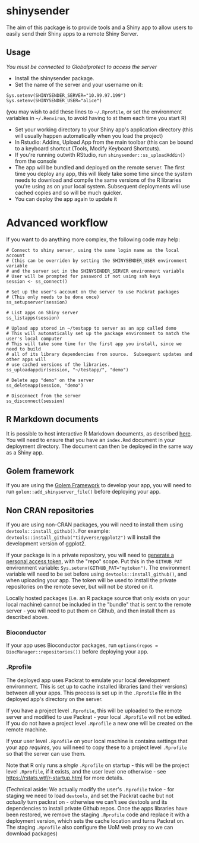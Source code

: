 # shinysender

<!-- badges: start -->

<!-- badges: end -->

The aim of this package is to provide tools and a Shiny app to allow users to easily send their Shiny apps to a remote Shiny Server.

## Usage

*You must be connected to Globalprotect to access the server*

* Install the shinysender package.
* Set the name of the server and your username on it:

```{r}
Sys.setenv(SHINYSENDER_SERVER="10.99.97.199")
Sys.setenv(SHINYSENDER_USER="alice")
```

(you may wish to add these lines to `~/.Rprofile`, or set the environment variables
in `~/.Renviron`, to avoid having to st them each time you start R)


* Set your working directory to your Shiny app's application directory (this will usually happen automatically when
you load the project)
* In Rstudio: Addins, Upload App from the main toolbar (this can be bound to a keyboard shortcut (Tools, Modify Keyboard Shortcuts).
* If you're running outwith RStudio, run `shinysender::ss_uploadAddin()` from the console
* The app will be bundled and deployed on the remote server.  The first time you deploy any app, this will likely take some time
since the system needs to download and compile the same versions of the R libraries you're using as on your local system. Subsequent
deployments will use cached copies and so will be much quicker.
* You can deploy the app again to update it

# Advanced workflow

If you want to do anything more complex, the following code may help:

```{r}
# Connect to shiny server, using the same login name as the local account
# (this can be overriden by setting the SHINYSENDER_USER environment variable
# and the server set in the SHINYSENDER_SERVER environment variable
# User will be prompted for password if not using ssh keys
session <- ss_connect()

# Set up the user's account on the server to use Packrat packages
# (This only needs to be done once)
ss_setupserver(session)

# List apps on Shiny server
ss_listapps(session)

# Upload app stored in ~/testapp to server as an app called demo
# This will automatically set up the package environment to match the user's local computer
# This will take some time for the first app you install, since we need to build
# all of its library dependencies from source.  Subsequent updates and other apps will
# use cached versions of the libraries.
ss_uploadappdir(session, "~/testapp/", "demo")

# Delete app "demo" on the server
ss_deleteapp(session, "demo")

# Disconnect from the server
ss_disconnect(session)
```


## R Markdown documents

It is possible to host interactive R Markdown documents, as described [here](https://bookdown.org/yihui/rmarkdown/shiny-documents.html). You will need to ensure that you have an `index.Rmd` document in your deployment directory. The document can then be deployed in the same way as a Shiny app.

## Golem framework

If you are using the [Golem Framework](https://github.com/ThinkR-open/golem) to develop your app, you will need to run
`golem::add_shinyserver_file()` before deploying your app.

## Non CRAN repositories

If you are using non-CRAN packages, you will need to install them using `devtools::install_github()`. For example: `devtools::install_github("tidyverse/ggplot2")` will install the development version of ggplot2.

If your package is in a private repository, you will need to [generate a personal access token](https://github.com/settings/tokens), with the "repo" scope. Put this in the `GITHUB_PAT` environment variable: `Sys.setenv(GITHUB_PAT="mytoken")`. The environment variable will need to be set before using `devtools::install_github()`, and when uploading your app. The token will be used to install the private repositories on the remote sever, but will not be stored on it.

Locally hosted packages (i.e. an R package source that only exists on your local machine) cannot be included in the "bundle" that is sent to the remote server - you will need to put them on Github, and then install them as described above.

### Bioconductor

If your app uses Bioconductor packages, run `options(repos = BiocManager::repositories())` before deploying your app. 

### .Rprofile

The deployed app uses Packrat to emulate your local development environment. This is set up to cache installed libraries (and their versions) between all your apps. This process is set up in the `.Rprofile` file in the deployed app's directory on the server.

If you have a project level `.Rprofile`, this will be uploaded to the remote server and modified to use Packrat - your local `.Rprofile` will not be edited. If you do not have a project level `.Rprofile` a new one will be created on the remote machine.

If your user level `.Rprofile` on your local machine is contains settings that your app *requires*, you will need to copy these to a project level `.Rprofile` so that the server can use them.

Note that R only runs a *single* `.Rprofile` on startup - this will be the project level `.Rprofile`, if it exists, and the user level one otherwise - see <https://rstats.wtf/r-startup.html> for more details.

(Technical aside:  We actually modify the user's `.Rprofile` twice - for staging we need to load `devtools`, and set the Packrat cache
but not _actually_ turn packrat on - otherwise we can't see devtools and its dependencies to install private Github repos.  Once the apps
libraries have been restored, we remove the staging `.Rprofile` code and replace it with a deployment version, which 
sets the cache location and turns Packrat on.  The staging `.Rprofile` also configure the UoM web proxy so we can download packages)

